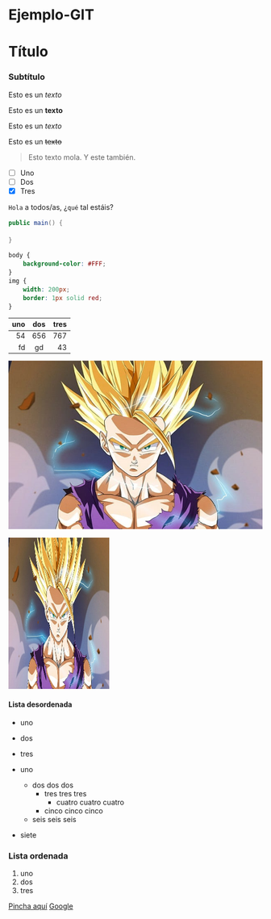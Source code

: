 # Ejemplo-GIT

# Título <!-- # para poner "h1". ## para h2. ### para h3... -->

### Subtítulo

Esto es un *texto*

Esto es un **texto**

Esto es un $texto$

Esto es un ~~texto~~

> Esto texto mola.
> Y este también.

- [ ] Uno
- [ ] Dos
- [x] Tres

`Hola` a todos/as, ¿`qué` tal estáis? <!--Si ponemos, al lado de la P, las comillas, se pone en cursiva-->

``` java 
public main() {

}
```
```css
body {
    background-color: #FFF;
}
img {
    width: 200px;
    border: 1px solid red;
}
```
<!--Si pongo, con las comillas anteriores, dos líneas de 3, se crea un bloque de contenido. Si al lado ponemos java, html, css... se colorea con sus colores-->

|uno|dos|tres|
|--:|:-:|--:|
|54|656|767|
fd|gd|43

![JesúsCruz](Gohan%20SS2.jpg)

<img src="Gohan SS2.jpg" width="200" height="300">


#### **Lista desordenada**

* uno
* dos
* tres

* uno
    * dos dos dos
        * tres tres tres
            * cuatro cuatro cuatro
        * cinco cinco cinco
    * seis seis seis
* siete
### **Lista ordenada**

1. uno
1. dos
1. tres

[Pincha aquí](enlace.md)
[Google](https://www.google.es)
